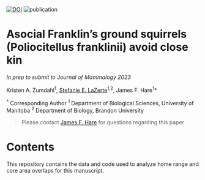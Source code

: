 [![DOI](https://zenodo.org/badge/610515459.svg)](https://zenodo.org/badge/latestdoi/610515459)
![publication](https://img.shields.io/badge/status-in%20prep-red)

# Asocial Franklin’s ground squirrels (Poliocitellus franklinii) avoid close kin

*In prep to submit to Journal of Mammalogy 2023*

  Kristen A. Zumdahl<sup>1</sup>, [Stefanie E. LaZerte](https://steffilazerte.ca)<sup>1,2</sup>, James F. Hare<sup>1</sup>*

  <sup>*</sup> Corresponding Author
<sup>1</sup> Department of Biological Sciences, University of Manitoba
<sup>2</sup> Department of Biology, Brandon University


> Please contact [James F. Hare](mailto:James.Hare@umanitoba.ca) for questions regarding this paper

# Contents

This repository contains the data and code used to analyze home range and core area
overlaps for this manuscript.
